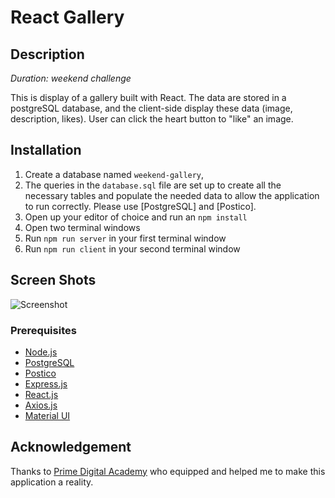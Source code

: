 # React Gallery

## Description

_Duration: weekend challenge_

This is display of a gallery built with React. The data are stored in a postgreSQL database, and the client-side display these data (image, description, likes). User can click the heart button to "like" an image. 

## Installation

1. Create a database named `weekend-gallery`,
2. The queries in the `database.sql` file are set up to create all the necessary tables and populate the needed data to allow the application to run correctly. Please use [PostgreSQL] and [Postico].
3. Open up your editor of choice and run an `npm install`
4. Open two terminal windows
5. Run `npm run server` in your first terminal window
6. Run `npm run client` in your second terminal window

## Screen Shots

![Screenshot](/)

### Prerequisites

- [Node.js](https://nodejs.org/en/)
- [PostgreSQL](https://www.postgresql.org/)
- [Postico](https://eggerapps.at/postico/v1.php)
- [Express.js](https://expressjs.com/)
- [React.js](https://reactjs.org/)
- [Axios.js](https://axios-http.com)
- [Material UI](https://mui.com/)

## Acknowledgement
Thanks to [Prime Digital Academy](www.primeacademy.io) who equipped and helped me to make this application a reality. 